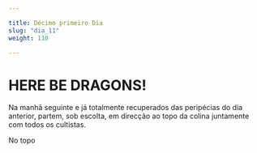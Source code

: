 ```yaml
---

title: Décimo primeiro Dia
slug: "dia_11"
weight: 110

---
```


# HERE BE DRAGONS!

Na manhã seguinte e já totalmente recuperados das peripécias do dia anterior, partem, sob escolta, em direcção ao topo da colina juntamente com todos os cultistas.

No topo 